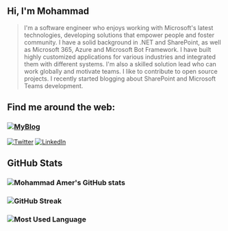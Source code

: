 ## Hi, I'm Mohammad
> I'm a software engineer who enjoys working with Microsoft's latest technologies, developing solutions that empower people and foster community. I have a solid background in .NET and SharePoint, as well as Microsoft 365, Azure and Microsoft Bot Framework. I have built highly customized applications for various industries and integrated them with different systems. I'm also a skilled solution lead who can work globally and motivate teams. I like to contribute to open source projects. I recently started blogging about SharePoint and Microsoft Teams development.

## Find me around the web:
### [![MyBlog](https://img.shields.io/badge/MyBlog-%230077B5.svg?logo=myblog&logoColor=black)](https://mohamadamer.com)
[![Twitter](https://img.shields.io/badge/Twitter-%230077B5.svg?logo=twitter&logoColor=white)](https://twitter.com/Mohammad3mer)
[![LinkedIn](https://img.shields.io/badge/LinkedIn-%230077B5.svg?logo=linkedin&logoColor=white)](https://www.linkedin.com/in/mohammad3mer)

## GitHub Stats
### ![Mohammad Amer's GitHub stats](https://github-readme-stats.vercel.app/api?username=mohammadamer)
### ![GitHub Streak](https://streak-stats.demolab.com?user=mohammadamer)
### ![Most Used Language](https://github-readme-stats.vercel.app/api/top-langs/?username=mohammadamer&include_all_commits=false&count_private=false&layout=compact)
